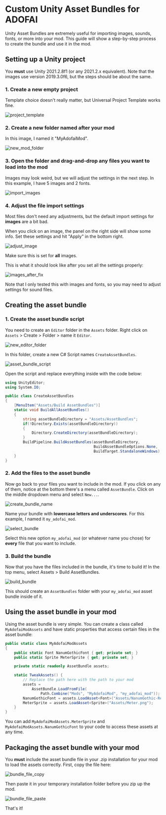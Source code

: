 # Custom Unity Asset Bundles for ADOFAI

Unity Asset Bundles are extremely useful for importing images, sounds, fonts, or more into your mod. This guide will show a step-by-step process to create the bundle and use it in the mod.

## Setting up a Unity project

You **must** use Unity 2021.2.8f1 (or any 2021.2.x equivalent). Note that the images use version 2019.3.0f6, but the steps should be about the same.

### 1. Create a new empty project

Template choice doesn't really matter, but Universal Project Template works fine.

![project_template](project_template.png)

### 2. Create a new folder named after your mod

In this image, I named it "MyAdofaiMod".

![new_mod_folder](new_mod_folder.png)

### 3. Open the folder and drag-and-drop any files you want to load into the mod

Images may look weird, but we will adjust the settings in the next step. In this example, I have 5 images and 2 fonts.

![import_images](import_images.png)

### 4. Adjust the file import settings

Most files don't need any adjustments, but the default import settings for **images** are a bit bad.

When you click on an image, the panel on the right side will show some info. Set these settings and hit "Apply" in the bottom right.

![adjust_image](adjust_image.png)

Make sure this is set for **all** images.

This is what it should look like after you set all the settings properly:

![images_after_fix](images_after_fix.png)

Note that I only tested this with images and fonts, so you may need to adjust settings for sound files.

## Creating the asset bundle

### 1. Create the asset bundle script

You need to create an `Editor` folder in the `Assets` folder. Right click on `Assets` > Create > Folder > name it `Editor`.

![new_editor_folder](new_editor_folder.png)

In this folder, create a new C# Script names `CreateAssetBundles`.

![asset_bundle_script](asset_bundle_script.png)

Open the script and replace everything inside with the code below:

```cs
using UnityEditor;
using System.IO;

public class CreateAssetBundles
{
    [MenuItem("Assets/Build AssetBundles")]
    static void BuildAllAssetBundles()
    {
        string assetBundleDirectory = "Assets/AssetBundles";
        if(!Directory.Exists(assetBundleDirectory))
        {
            Directory.CreateDirectory(assetBundleDirectory);
        }
        BuildPipeline.BuildAssetBundles(assetBundleDirectory, 
                                        BuildAssetBundleOptions.None, 
                                        BuildTarget.StandaloneWindows);
    }
}
```

### 2. Add the files to the asset bundle

Now go back to your files you want to include in the mod. If you click on any of them, notice at the bottom there's a menu called `AssetBundle`. Click on the middle dropdown menu and select `New...`.

![create_bundle_name](create_bundle_name.png)

Name your bundle with **lowercase letters and underscores**. For this example, I named it `my_adofai_mod`.

![select_bundle](select_bundle.png)

Select this new option `my_adofai_mod` (or whatever name you chose) for **every** file that you want to include.

### 3. Build the bundle

Now that you have the files included in the bundle, it's time to build it! In the top menu, select Assets > Build AssetBundles.

![build_bundle](build_bundle.png)

This should create an `AssetBundles` folder with your `my_adofai_mod` asset bundle inside of it.

## Using the asset bundle in your mod

Using the asset bundle is very simple. You can create a class called `MyAdofaiModAssets` and have static properties that access certain files in the asset bundle:

```cs
public static class MyAdofaiModAssets
{
    public static Font NanumGothicFont { get; private set; }
    public static Sprite MeterSprite { get; private set; }

    private static readonly AssetBundle assets;

    static TweakAssets() {
        // Replace the path here with the path to your mod
        assets =
            AssetBundle.LoadFromFile(
                Path.Combine("Mods", "MyAdofaiMod", "my_adofai_mod"));
        NanumGothicFont = assets.LoadAsset<Font>("Assets/NanumGothic-Regular.ttf");
        MeterSprite = assets.LoadAsset<Sprite>("Assets/Meter.png");
    }
}
```

You can add `MyAdofaiModAssets.MeterSprite` and `MyAdofaiModAssets.NanumGothicFont` to your code to access these assets at any time.

## Packaging the asset bundle with your mod

You **must** include the asset bundle file in your .zip installation for your mod to load the assets correctly. First, copy the file here:

![bundle_file_copy](bundle_file_copy.png)

Then paste it in your temporary installation folder before you zip up the mod.

![bundle_file_paste](bundle_file_paste.png)

That's it!
